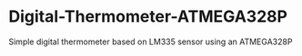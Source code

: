 # Digital-Thermometer-ATMEGA328P
Simple digital thermometer based on LM335 sensor using an ATMEGA328P
